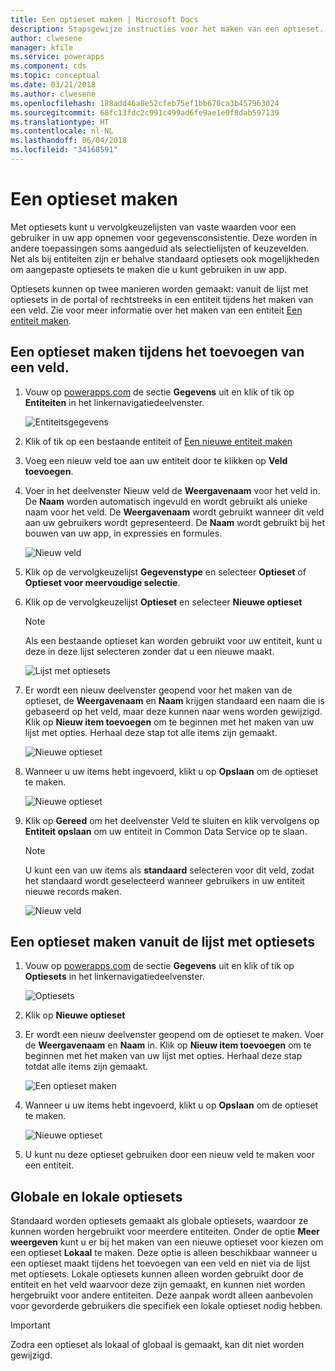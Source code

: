 ```yaml
---
title: Een optieset maken | Microsoft Docs
description: Stapsgewijze instructies voor het maken van een optieset.
author: clwesene
manager: kfile
ms.service: powerapps
ms.component: cds
ms.topic: conceptual
ms.date: 03/21/2018
ms.author: clwesene
ms.openlocfilehash: 188add46a8e52cfeb75ef1bb670ca3b457963024
ms.sourcegitcommit: 68fc13fdc2c991c499ad6fe9ae1e0f8dab597139
ms.translationtype: HT
ms.contentlocale: nl-NL
ms.lasthandoff: 06/04/2018
ms.locfileid: "34168591"
---
```

# <a name="create-an-option-set"></a>Een optieset maken

Met optiesets kunt u vervolgkeuzelijsten van vaste waarden voor een gebruiker in uw app opnemen voor gegevensconsistentie. Deze worden in andere toepassingen soms aangeduid als selectielijsten of keuzevelden. Net als bij entiteiten zijn er behalve standaard optiesets ook mogelijkheden om aangepaste optiesets te maken die u kunt gebruiken in uw app.

Optiesets kunnen op twee manieren worden gemaakt: vanuit de lijst met optiesets in de portal of rechtstreeks in een entiteit tijdens het maken van een veld. Zie voor meer informatie over het maken van een entiteit [Een entiteit maken](data-platform-create-entity.md).

## <a name="creating-an-option-set-while-adding-a-field"></a>Een optieset maken tijdens het toevoegen van een veld.

1. Vouw op [powerapps.com](https://web.powerapps.com) de sectie **Gegevens** uit en klik of tik op **Entiteiten** in het linkernavigatiedeelvenster.

    ![Entiteitsgegevens](./media/data-platform-cds-create-entity/entitylist.png "Entiteitslijst")

2. Klik of tik op een bestaande entiteit of [Een nieuwe entiteit maken](data-platform-create-entity.md)

3. Voeg een nieuw veld toe aan uw entiteit door te klikken op **Veld toevoegen**.

4. Voer in het deelvenster Nieuw veld de **Weergavenaam** voor het veld in. De **Naam** worden automatisch ingevuld en wordt gebruikt als unieke naam voor het veld. De **Weergavenaam** wordt gebruikt wanneer dit veld aan uw gebruikers wordt gepresenteerd. De **Naam** wordt gebruikt bij het bouwen van uw app, in expressies en formules.

    ![Nieuw veld](./media/data-platform-cds-create-entity/newfieldpanel.png "deelvenster Nieuw veld")

5. Klik op de vervolgkeuzelijst **Gegevenstype** en selecteer **Optieset** of **Optieset voor meervoudige selectie**.

6. Klik op de vervolgkeuzelijst **Optieset** en selecteer **Nieuwe optieset**

    > [!NOTE]
    > Als een bestaande optieset kan worden gebruikt voor uw entiteit, kunt u deze in deze lijst selecteren zonder dat u een nieuwe maakt.

    ![Lijst met optiesets](./media/data-platform-cds-newoptionset/fieldpanel-1.png "Lijst met optiesets")

7. Er wordt een nieuw deelvenster geopend voor het maken van de optieset, de **Weergavenaam** en **Naam** krijgen standaard een naam die is gebaseerd op het veld, maar deze kunnen naar wens worden gewijzigd. Klik op **Nieuw item toevoegen** om te beginnen met het maken van uw lijst met opties. Herhaal deze stap tot alle items zijn gemaakt.

    ![Nieuwe optieset](./media/data-platform-cds-newoptionset/field-optionsetpanel.png "Nieuwe optieset")

8. Wanneer u uw items hebt ingevoerd, klikt u op **Opslaan** om de optieset te maken.

    ![Nieuwe optieset](./media/data-platform-cds-newoptionset/field-optionsetpanel-values.png "Nieuwe optie is ingesteld")

9. Klik op **Gereed** om het deelvenster Veld te sluiten en klik vervolgens op **Entiteit opslaan** om uw entiteit in Common Data Service op te slaan.

    > [!NOTE]
    > U kunt een van uw items als **standaard** selecteren voor dit veld, zodat het standaard wordt geselecteerd wanneer gebruikers in uw entiteit nieuwe records maken.

    ![Nieuw veld](./media/data-platform-cds-newoptionset/fieldpanel-2.png "Deelvenster Nieuw veld")

## <a name="creating-an-option-set-from-the-option-set-list"></a>Een optieset maken vanuit de lijst met optiesets

1. Vouw op [powerapps.com](https://web.powerapps.com) de sectie **Gegevens** uit en klik of tik op **Optiesets** in het linkernavigatiedeelvenster.

    ![Optiesets](./media/data-platform-cds-newoptionset/optionsetlist.png "Lijst met optiesets")

2. Klik op **Nieuwe optieset**

3. Er wordt een nieuw deelvenster geopend om de optieset te maken. Voer de **Weergavenaam** en **Naam** in. Klik op **Nieuw item toevoegen** om te beginnen met het maken van uw lijst met opties. Herhaal deze stap totdat alle items zijn gemaakt.

    ![Een optieset maken](./media/data-platform-cds-newoptionset/optionset-create.png "Een optieset maken")

4. Wanneer u uw items hebt ingevoerd, klikt u op **Opslaan** om de optieset te maken.

    ![Nieuwe optieset](./media/data-platform-cds-newoptionset/optionset-create-values.png "Nieuwe optieset")

5. U kunt nu deze optieset gebruiken door een nieuw veld te maken voor een entiteit.

## <a name="global-and-local-option-sets"></a>Globale en lokale optiesets

Standaard worden optiesets gemaakt als globale optiesets, waardoor ze kunnen worden hergebruikt voor meerdere entiteiten. Onder de optie **Meer weergeven** kunt u er bij het maken van een nieuwe optieset voor kiezen om een optieset **Lokaal** te maken. Deze optie is alleen beschikbaar wanneer u een optieset maakt tijdens het toevoegen van een veld en niet via de lijst met optiesets. Lokale optiesets kunnen alleen worden gebruikt door de entiteit en het veld waarvoor deze zijn gemaakt, en kunnen niet worden hergebruikt voor andere entiteiten. Deze aanpak wordt alleen aanbevolen voor gevorderde gebruikers die specifiek een lokale optieset nodig hebben.

> [!IMPORTANT]
> Zodra een optieset als lokaal of globaal is gemaakt, kan dit niet worden gewijzigd.